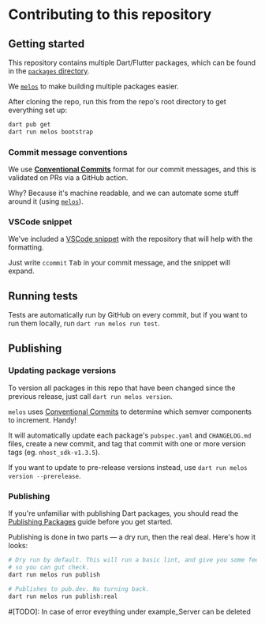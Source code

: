 # Contributing to this repository

## Getting started

This repository contains multiple Dart/Flutter packages, which can be found
in the [`packages` directory](https://github.com/nhost/nhost-dart/tree/main/packages).

We [`melos`](https://pub.dev/packages/melos) to make building multiple packages
easier.

After cloning the repo, run this from the repo's root directory to get
everything set up:

```sh
dart pub get
dart run melos bootstrap
```

### Commit message conventions

We use [**Conventional Commits**](https://www.conventionalcommits.org/) format
for our commit messages, and this is validated on PRs via a GitHub action.

Why? Because it's machine readable, and we can automate some stuff around it
(using [`melos`](https://pub.dev/packages/melos)).

### VSCode snippet

We've included a [VSCode
snippet](https://github.com/nhost/nhost-dart/blob/main/.vscode/conventional-commits.code-snippets) with the repository that will help with the formatting.

Just write `ccommit` <kbd>Tab</kbd> in your commit message, and the snippet
will expand.

## Running tests

Tests are automatically run by GitHub on every commit, but if you want to
run them locally, run `dart run melos run test`.

## Publishing

### Updating package versions

To version all packages in this repo that have been changed since the previous
release, just call `dart run melos version`.

`melos` uses [Conventional
Commits](https://www.conventionalcommits.org/en/v1.0.0/) to determine which
semver components to increment. Handy!

It will automatically update each package's `pubspec.yaml` and `CHANGELOG.md`
files, create a new commit, and tag that commit with one or more version tags
(eg. `nhost_sdk-v1.3.5`).

If you want to update to pre-release versions instead, use
`dart run melos version --prerelease`.

### Publishing

If you're unfamiliar with publishing Dart packages, you should read
the [Publishing Packages](https://dart.dev/tools/pub/publishing) guide before
you get started.

Publishing is done in two parts — a dry run, then the real deal. Here's how
it looks:

```sh
# Dry run by default. This will run a basic lint, and give you some feedback
# so you can gut check.
dart run melos run publish

# Publishes to pub.dev. No turning back.
dart run melos run publish:real
```

#[TODO]: In case of error eveything under example_Server can be deleted
